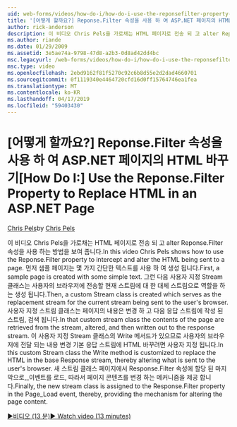 ```yaml
---
uid: web-forms/videos/how-do-i/how-do-i-use-the-reponsefilter-property-to-replace-html-in-an-aspnet-page
title: '[어떻게 할까요?] Reponse.Filter 속성을 사용 하 여 ASP.NET 페이지의 HTML 바꾸기 | Microsoft Docs'
author: rick-anderson
description: 이 비디오 Chris Pels을 가로채는 HTML 페이지로 전송 되 고 alter Reponse.Filter 속성을 사용 하는 방법을 보여 줍니다. 먼저 샘플 페이지를 w를 만듭니다...
ms.author: riande
ms.date: 01/29/2009
ms.assetid: 3e5ae74a-9798-47d8-a2b3-0d8ad42dd4bc
msc.legacyurl: /web-forms/videos/how-do-i/how-do-i-use-the-reponsefilter-property-to-replace-html-in-an-aspnet-page
msc.type: video
ms.openlocfilehash: 2ebd9162f81f5270c92c6b8d55e2d2dad4660701
ms.sourcegitcommit: 0f1119340e4464720cfd16d0ff15764746ea1fea
ms.translationtype: MT
ms.contentlocale: ko-KR
ms.lasthandoff: 04/17/2019
ms.locfileid: "59403430"
---
```

# <a name="how-do-i-use-the-reponsefilter-property-to-replace-html-in-an-aspnet-page"></a><span data-ttu-id="a1eab-104">[어떻게 할까요?] Reponse.Filter 속성을 사용 하 여 ASP.NET 페이지의 HTML 바꾸기</span><span class="sxs-lookup"><span data-stu-id="a1eab-104">[How Do I:] Use the Reponse.Filter Property to Replace HTML in an ASP.NET Page</span></span>

<span data-ttu-id="a1eab-105">[Chris Pels](https://twitter.com/chrispels)</span><span class="sxs-lookup"><span data-stu-id="a1eab-105">by [Chris Pels](https://twitter.com/chrispels)</span></span>

<span data-ttu-id="a1eab-106">이 비디오 Chris Pels을 가로채는 HTML 페이지로 전송 되 고 alter Reponse.Filter 속성을 사용 하는 방법을 보여 줍니다.</span><span class="sxs-lookup"><span data-stu-id="a1eab-106">In this video Chris Pels shows how to use the Reponse.Filter property to intercept and alter the HTML being sent to a page.</span></span> <span data-ttu-id="a1eab-107">먼저 샘플 페이지는 몇 가지 간단한 텍스트를 사용 하 여 생성 됩니다.</span><span class="sxs-lookup"><span data-stu-id="a1eab-107">First, a sample page is created with some simple text.</span></span> <span data-ttu-id="a1eab-108">그런 다음 사용자 지정 Stream 클래스는 사용자의 브라우저에 전송할 현재 스트림에 대 한 대체 스트림으로 역할을 하는 생성 됩니다.</span><span class="sxs-lookup"><span data-stu-id="a1eab-108">Then, a custom Stream class is created which serves as the replacement stream for the current stream being sent to the user's browser.</span></span> <span data-ttu-id="a1eab-109">사용자 지정 스트림 클래스는 페이지의 내용은 변경 하 고 다음 응답 스트림에 작성 된 스트림, 검색 됩니다.</span><span class="sxs-lookup"><span data-stu-id="a1eab-109">In that custom stream class the contents of the page are retrieved from the stream, altered, and then written out to the response stream.</span></span> <span data-ttu-id="a1eab-110">이 사용자 지정 Stream 클래스의 Write 메서드가 있으므로 사용자의 브라우저에 전달 되는 내용 변경 기본 응답 스트림에 HTML 바꾸려면 사용자 지정 됩니다.</span><span class="sxs-lookup"><span data-stu-id="a1eab-110">In this custom Stream class the Write method is customized to replace the HTML in the base Response stream, thereby altering what is sent to the user's browser.</span></span> <span data-ttu-id="a1eab-111">새 스트림 클래스 페이지에서 Response.Filter 속성에 할당 된 마지막으로,\_이벤트를 로드, 따라서 페이지 콘텐츠를 변경 하는 메커니즘을 제공 합니다.</span><span class="sxs-lookup"><span data-stu-id="a1eab-111">Finally, the new stream class is assigned to the Response.Filter property in the Page\_Load event, thereby, providing the mechanism for altering the page content.</span></span>

[<span data-ttu-id="a1eab-112">&#9654;비디오 (13 분)</span><span class="sxs-lookup"><span data-stu-id="a1eab-112">&#9654; Watch video (13 minutes)</span></span>](https://channel9.msdn.com/Blogs/ASP-NET-Site-Videos/how-do-i-use-the-reponsefilter-property-to-replace-html-in-an-aspnet-page)

